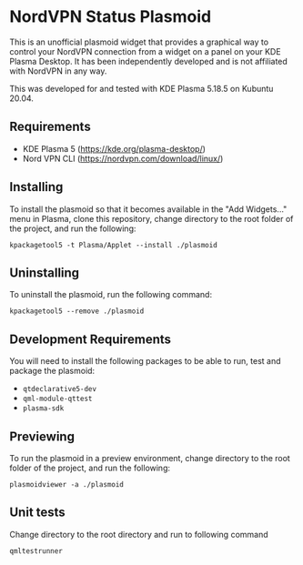 # NordVPN Status Plasmoid

This is an unofficial plasmoid widget that provides a graphical way to control your NordVPN connection from a widget on a panel on your KDE Plasma Desktop. It has been independently developed and is not affiliated with NordVPN in any way.

This was developed for and tested with KDE Plasma 5.18.5 on Kubuntu 20.04.

## Requirements

* KDE Plasma 5 (https://kde.org/plasma-desktop/)
* Nord VPN CLI (https://nordvpn.com/download/linux/)

## Installing

To install the plasmoid so that it becomes available in the "Add Widgets..." menu in Plasma, clone this repository, change directory to the root folder of the project, and run the following:
```
kpackagetool5 -t Plasma/Applet --install ./plasmoid
```

## Uninstalling
To uninstall the plasmoid, run the following command:
```
kpackagetool5 --remove ./plasmoid
```

## Development Requirements

You will need to install the following packages to be able to run, test and package the plasmoid:
* `qtdeclarative5-dev`
* `qml-module-qttest`
* `plasma-sdk`

## Previewing 

To run the plasmoid in a preview environment, change directory to the root folder of the project, and run the following:
```
plasmoidviewer -a ./plasmoid
```

## Unit tests

Change directory to the root directory and run to following command
```
qmltestrunner
```
